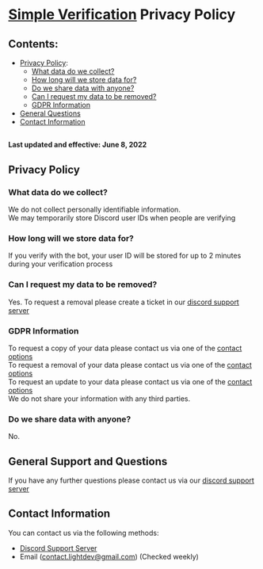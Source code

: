 # [Simple Verification](https://discord.com/oauth2/authorize?client_id=981835181243658260&permissions=8&scope=bot%20applications.commands) Privacy Policy

## Contents:

- [Privacy Policy](#policy):
  - [What data do we collect?](#data-collection)
  - [How long will we store data for?](#data-collect-length)
  - [Do we share data with anyone?](#data-collect-sharing)
  - [Can I request my data to be removed?](#data-collect-request)
  - [GDPR Information](#gdpr)
- [General Questions](#support-questions)
- [Contact Information](#contact)

<h2></h2>  

**Last updated and effective: June 8, 2022**

<h2 id="policy"> Privacy Policy </h2>

<h3 id="data-collection"> What data do we collect? </h3>

We do not collect personally identifiable information.\
We may temporarily store Discord user IDs when people are verifying

<h3 id="data-collect-length"> How long will we store data for? </h3>

If you verify with the bot, your user ID will be stored for up to 2 minutes during your verification process

<h3 id="data-collect-request"> Can I request my data to be removed? </h3>

Yes. To request a removal please create a ticket in our [discord support server](https://discord.com/invite/aGzvXvTkP8)

<h3 id="gdpr"> GDPR Information </h3>

To request a copy of your data please contact us via one of the [contact options](#contact)\
To request a removal of your data please contact us via one of the [contact options](#contact)\
To request an update to your data please contact us via one of the [contact options](#contact)\
We do not share your information with any third parties.

<h3 id="data-collect-sharing"> Do we share data with anyone? </h3>

No.

<h2 id="support-questions"> General Support and Questions </h2>

If you have any further questions please contact us via our [discord support server](https://discord.com/invite/aGzvXvTkP8)

<h2 id="contact"> Contact Information </h2>

You can contact us via the following methods:

- [Discord Support Server](https://discord.gg/aGzvXvTkP8)
- Email (contact.lightdev@gmail.com) (Checked weekly)
